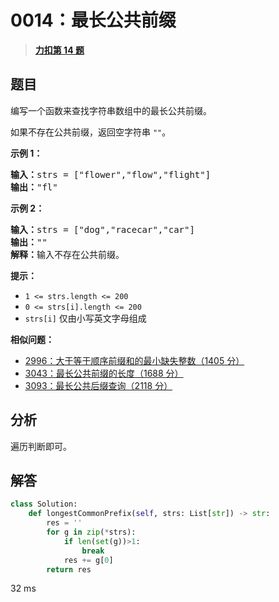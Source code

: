 # 0014：最长公共前缀


> <u>**[力扣第 14 题](https://leetcode.cn/problems/longest-common-prefix/)**</u>

## 题目

<p>编写一个函数来查找字符串数组中的最长公共前缀。</p>

<p>如果不存在公共前缀，返回空字符串 <code>""</code>。</p>



<p><strong class="example">示例 1：</strong></p>

<pre>
<strong>输入：</strong>strs = ["flower","flow","flight"]
<strong>输出：</strong>"fl"
</pre>

<p><strong class="example">示例 2：</strong></p>

<pre>
<strong>输入：</strong>strs = ["dog","racecar","car"]
<strong>输出：</strong>""
<strong>解释：</strong>输入不存在公共前缀。</pre>



<p><strong>提示：</strong></p>

<ul>
<li><code>1 &lt;= strs.length &lt;= 200</code></li>
<li><code>0 &lt;= strs[i].length &lt;= 200</code></li>
<li><code>strs[i]</code> 仅由小写英文字母组成</li>
</ul>


**相似问题：**
- [2996：大于等于顺序前缀和的最小缺失整数（1405 分）](/leetcode/2996)
- [3043：最长公共前缀的长度（1688 分）](/leetcode/3043)
- [3093：最长公共后缀查询（2118 分）](/leetcode/3093)


## 分析

遍历判断即可。

## 解答

```python
class Solution:
    def longestCommonPrefix(self, strs: List[str]) -> str:
        res = ''
        for g in zip(*strs):
            if len(set(g))>1:
                break
            res += g[0]
        return res
```
32 ms
